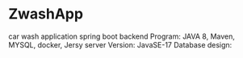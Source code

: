 # ZwashApp
car wash application spring boot backend
Program: JAVA 8, Maven, MYSQL, docker, Jersy server
Version: JavaSE-17
Database design:

